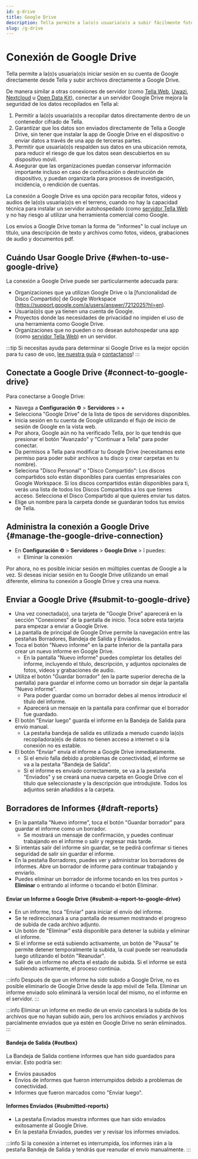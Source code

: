 ```yaml
---
id: g-drive
title: Google Drive
description: Tella permite a la(o)s usuaria(o)s a subir fácilmente fotos, videos, pdfs y grabaciones de audio a su Google Drive personal u organizacional.
slug: /g-drive
---
```


# Conexión de Google Drive

Tella permite a la(o)s usuaria(o)s iniciar sesión en su cuenta de Google directamente desde Tella y subir archivos directamente a Google Drive.

De manera similar a otras conexiones de servidor (como [Tella Web](/tella-web), [Uwazi](/uwazi), [Nextcloud](/nextcloud) u [Open Data Kit](/odk)), conectar a un servidor Google Drive mejora la seguridad de los datos recopilados en Tella al:


1. Permitir a la(o)s usuaria(o)s a recopilar datos directamente dentro de un contenedor cifrado de Tella.
2. Garantizar que los datos son enviados directamente de Tella a Google Drive, sin tener que instalar la app de Google Drive en el dispositivo o enviar datos a través de una app de terceras partes.
3. Permitir que usuaria(o)s respalden sus datos en una ubicación remota, para reducir el riesgo de que los datos sean descubiertos en su dispositivo móvil.
4. Asegurar que las organizaciones puedan conservar información importante incluso en caso de confiscación o destrucción de dispositivo, y puedan organizarla para procesos de  investigación, incidencia, o rendición de cuentas.

La conexión a Google Drive es una opción para recopilar fotos, videos y audios de la(o)s usuaria(o)s en el terreno, cuando no hay la capacidad técnica para instalar un servidor autohospedado (como [servidor Tella Web](/tella-web) y no hay riesgo al utilizar una herramienta comercial como Google.

Los envíos a Google Drive toman la forma de "informes" lo cual incluye un título, una descripción de texto y archivos como fotos, videos, grabaciones de audio y documentos pdf.



## Cuándo Usar Google Drive {#when-to-use-google-drive}

La conexión a Google Drive puede ser particularmente adecuada para:
- Organizaciones que ya utilizan Google Drive o la [funcionalidad de Disco Compartido] de Google Workspace (https://support.google.com/a/users/answer/7212025?hl=en).
- Usuaria(o)s que ya tienen una cuenta de Google.
- Proyectos donde las necesidades de privacidad no impiden el uso de una herramienta como Google Drive.
- Organizaciones que no pueden o no desean autohospedar una app (como [servidor Tella Web](/tella-web)) en un servidor.

:::tip
Si necesitas ayuda para determinar si Google Drive es la mejor opción para tu caso de uso, [lee nuestra guía](/for-organizations) o [contactanos](/contact-us)!
:::


## Conectate a Google Drive {#connect-to-google-drive}

Para conectarse a Google Drive:

* Navega a **Configuración ⚙️** > **Servidores** > **+**
* Selecciona "Google Drive" de la lista de tipos de servidores disponibles.
* Inicia sesión en tu cuenta de Google utilizando el flujo de inicio de sesión de Google en la vista web.
* Por ahora, Google aún no ha verificado Tella, por lo que tendrás que presionar el botón "Avanzado" y "Continuar a Tella" para poder conectar.
* Da permisos a Tella para modificar tu Google Drive (necesitamos este permiso para poder subir archivos a tu disco y crear carpetas en tu nombre).
* Seleciona "Disco Personal" o "Disco Compartido": Los discos compartidos solo están disponibles para cuentas empresariales con Google Workspace. Si los discos compartidos están disponibles para ti, verás una lista de todos los Discos Compartidos a los que tienes acceso. Selecciona el Disco Compartido al que quieres enviar tus datos.
* Elige un nombre para la carpeta donde se guardaran todos tus envíos de Tella.


## Administra la conexión a Google Drive  {#manage-the-google-drive-connection}

* En **Configuración ⚙️** > **Servidores** > **Google Drive** >  **⫶** puedes:
  - Eliminar la conexión

Por ahora, no es posible iniciar sesión en múltiples cuentas de Google a la vez. Si deseas iniciar sesión en tu Google Drive utilizando un email diferente, elimina tu conexión a Google Drive y crea una nueva.


## Enviar a Google Drive {#submit-to-google-drive}

* Una vez conectada(o), una tarjeta de "Google Drive" aparecerá en la sección "Conexiones" de la pantalla de inicio. Toca sobre esta tarjeta para empezar a enviar a Google Drive.
* La pantalla de principal de Google Drive permite la navegación entre las pestañas Borradores, Bandeja de Salida y  Enviados.
* Toca el botón "Nuevo informe" en la parte inferior de la pantalla para crear un nuevo informe en Google Drive.
    * En la pantalla "Nuevo informe" puedes completar los detalles del informe, incluyendo el título, descripción, y adjuntos opcionales de fotos, videos y grabaciones de audio.
* Utiliza el botón "Guardar borrador" (en la parte superior derecha de la pantalla) para guardar el informe como un borrador sin dejar la pantalla "Nuevo informe".
    * Para poder guardar como un borrador debes al menos introducir el título del informe.
    * Aparecerá un mensaje en la pantalla para confirmar que el borrador fue guardado.
* El botón "Enviar luego" guarda el informe en la Bandeja de Salida para envío manual.
    * La pestaña bandeja de salida es utilizada a menudo cuando la(o)s recopiladora(e)s de datos no tienen acceso a internet o si la conexión no es estable.
* El botón "Enviar" envía el informe a Google Drive inmediatamente.
    * Si el envío falla debido a problemas de conectividad, el informe se va a la pestaña "Bandeja de Salida".
    * Si el informe es enviado correctamente, se va a la pestaña "Enviados" y se creará una nueva carpeta en Google Drive con el título que seleccionaste y la descripción que introdujiste. Todos los adjuntos serán añadidos a la carpeta.


## Borradores de Informes {#draft-reports}

* En la pantalla "Nuevo informe", toca el botón "Guardar borrador" para guardar el informe como un borrador.
    * Se mostrará un mensaje de confirmación, y puedes continuar trabajando en el informe o salir y regresar más tarde.
* Si intentas salir del informe sin guardar, se te pedirá confirmar si tienes seguridad de salir sin guardar el informe.
* En la pestaña Borradores, puedes ver y administrar los borradores de informes. Abre un borrador de informe para continuar trabajando y enviarlo.
* Puedes eliminar un borrador de informe tocando en los tres puntos > **Eliminar** o entrando al informe o tocando el botón Eliminar.


#### Enviar un Informe a Google Drive {#submit-a-report-to-google-drive}

* En un informe, toca "Enviar" para iniciar el envío del informe.
* Se te redireccionará a una pantalla de resumen mostrando el progreso de subida de cada archivo adjunto.
* Un botón de "Eliminar" está disponible para detener la subida y eliminar el informe.
* Si el informe se está subiendo activamente, un botón de "Pausa" te permite detener temporalmente la subida, la cual puede ser reanudada luego utilizando el botón "Reanudar".
* Salir de un informe no afecta el estado de subida. Si el informe se está subiendo activamente, el proceso continúa. 

:::info
Después de que un informe ha sido subido a Google Drive, no es posible eliminarlo de Google Drive desde la app móvil de Tella. Eliminar un informe enviado solo eliminará la versión local del mismo, no el informe en el servidor.
:::

:::info
Eliminar un informe en medio de un envío cancelará la subida de los archivos que no hayan subido aún, pero los archivos enviados y archivos parcialmente enviados que ya estén en Google Drive no serán eliminados.
:::


#### Bandeja de Salida {#outbox}

La Bandeja de Salida contiene informes que han sido guardados para enviar. Esto podría ser:

* Envíos pausados
* Envíos de informes que fueron interrumpidos debido a problemas de conectividad.
* Informes que fueron marcados como "Enviar luego".


#### Informes Enviados {#submitted-reports}

- La pestaña Enviados muestra informes que han sido enviados exitosamente al Google Drive.
- En la pestaña Enviados, puedes ver y revisar los informes enviados.

:::info
Si la conexión a internet es interrumpida, los informes irán a la pestaña Bandeja de Salida y tendrás que reanudar el envío manualmente.
:::



